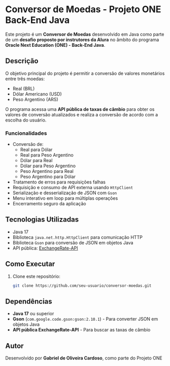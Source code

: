 # Conversor de Moedas - Projeto ONE Back-End Java

Este projeto é um **Conversor de Moedas** desenvolvido em Java como parte de um **desafio proposto por instrutores da Alura** no âmbito do programa **Oracle Next Education (ONE) - Back-End Java**.

## Descrição

O objetivo principal do projeto é permitir a conversão de valores monetários entre três moedas:
- Real (BRL)
- Dólar Americano (USD)
- Peso Argentino (ARS)

O programa acessa uma **API pública de taxas de câmbio** para obter os valores de conversão atualizados e realiza a conversão de acordo com a escolha do usuário.

### Funcionalidades
- Conversão de:
    - Real para Dólar
    - Real para Peso Argentino
    - Dólar para Real
    - Dólar para Peso Argentino
    - Peso Argentino para Real
    - Peso Argentino para Dólar
- Tratamento de erros para requisições falhas
- Requisição e consumo de API externa usando `HttpClient`
- Serialização e desserialização de JSON com `Gson`
- Menu interativo em loop para múltiplas operações
- Encerramento seguro da aplicação

## Tecnologias Utilizadas
- Java 17
- Biblioteca `java.net.http.HttpClient` para comunicação HTTP
- Biblioteca `Gson` para conversão de JSON em objetos Java
- API pública: [ExchangeRate-API](https://www.exchangerate-api.com/)


## Como Executar

1. Clone este repositório:
   ```bash
   git clone https://github.com/seu-usuario/conversor-moedas.git

## Dependências

- **Java 17** ou superior
- **Gson** (`com.google.code.gson:gson:2.10.1`) - Para converter JSON em objetos Java
- **API pública ExchangeRate-API** - Para buscar as taxas de câmbio


## Autor

Desenvolvido por **Gabriel de Oliveira Cardoso**, como parte do Projeto ONE